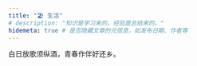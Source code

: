 ```yaml
---
title: "🏖 生活"
# description: "知识是学习来的，经验是总结来的。"
hidemeta: true # 是否隐藏文章的元信息，如发布日期、作者等
---
```


白日放歌须纵酒，青春作伴好还乡。
<!--\more--> 
